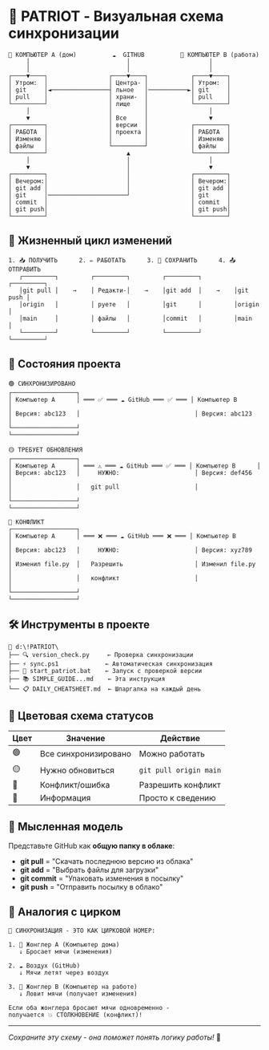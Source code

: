 # 🎨 PATRIOT - Визуальная схема синхронизации

```
📱 КОМПЬЮТЕР A (дом)          ☁️  GITHUB          📱 КОМПЬЮТЕР B (работа)
     │                           │                      │
     │                           │                      │
┌────▼────┐                 ┌────▼────┐            ┌────▼────┐
│ Утром:  │                 │ Центра- │            │ Утром:  │
│ git     │◄────────────────┤ льное   │───────────►│ git     │
│ pull    │                 │ храни-  │            │ pull    │
└─────────┘                 │ лище    │            └─────────┘
     │                      │         │                 │
     ▼                      │ Все     │                 ▼
┌─────────┐                 │ версии  │            ┌─────────┐
│ РАБОТА  │                 │ проекта │            │ РАБОТА  │
│ Изменяю │                 │         │            │ Изменяю │
│ файлы   │                 └─────────┘            │ файлы   │
└─────────┘                      ▲                 └─────────┘
     │                           │                      │
     ▼                           │                      ▼
┌─────────┐                      │                 ┌─────────┐
│ Вечером:│                      │                 │ Вечером:│
│ git add │                      │                 │ git add │
│ git     │──────────────────────┘                 │ git     │
│ commit  │                                        │ commit  │
│ git push│                                        │ git push│
└─────────┘                                        └─────────┘
```

## 🔄 **Жизненный цикл изменений**

```
1. 📥 ПОЛУЧИТЬ      2. ✏️ РАБОТАТЬ      3. 💾 СОХРАНИТЬ      4. 📤 ОТПРАВИТЬ
   ┌─────────┐         ┌─────────┐         ┌─────────┐         ┌─────────┐
   │git pull │    →    │ Редакти-│    →    │git add  │    →    │git push │
   │origin   │         │ руете   │         │git      │         │origin   │
   │main     │         │ файлы   │         │commit   │         │main     │
   └─────────┘         └─────────┘         └─────────┘         └─────────┘
```

## 🎯 **Состояния проекта**

```
🟢 СИНХРОНИЗИРОВАНО
┌──────────────────┐
│ Компьютер A      │ ═══ ✅ ═══ ☁️ GitHub ═══ ✅ ═══ │ Компьютер B      │  
│ Версия: abc123   │                                │ Версия: abc123   │
└──────────────────┘                                └──────────────────┘

🟡 ТРЕБУЕТ ОБНОВЛЕНИЯ  
┌──────────────────┐
│ Компьютер A      │ ═══ ⚠️ ═══ ☁️ GitHub ═══ ✅ ═══ │ Компьютер B      │
│ Версия: abc123   │     НУЖНО:                     │ Версия: def456   │
│                  │   git pull                     │                  │
└──────────────────┘                                └──────────────────┘

🔴 КОНФЛИКТ
┌──────────────────┐
│ Компьютер A      │ ═══ ❌ ═══ ☁️ GitHub ═══ ❌ ═══ │ Компьютер B      │
│ Версия: abc123   │     НУЖНО:                     │ Версия: xyz789   │
│ Изменил file.py  │   Разрешить                    │ Изменил file.py  │
│                  │   конфликт                     │                  │
└──────────────────┘                                └──────────────────┘
```

## 🛠️ **Инструменты в проекте**

```
📁 d:\!PATRIOT\
├── 🔍 version_check.py     ← Проверка синхронизации
├── ⚡ sync.ps1             ← Автоматическая синхронизация  
├── 🚀 start_patriot.bat    ← Запуск с проверкой версии
├── 📚 SIMPLE_GUIDE...md    ← Эта инструкция
└── 📋 DAILY_CHEATSHEET.md  ← Шпаргалка на каждый день
```

## 🎨 **Цветовая схема статусов**

| Цвет | Значение | Действие |
|------|----------|----------|
| 🟢 | Все синхронизировано | Можно работать |
| 🟡 | Нужно обновиться | `git pull origin main` |
| 🔴 | Конфликт/ошибка | Разрешить конфликт |
| 🔵 | Информация | Просто к сведению |

## 💭 **Мысленная модель**

Представьте GitHub как **общую папку в облаке**:

- **git pull** = "Скачать последнюю версию из облака"
- **git add** = "Выбрать файлы для загрузки" 
- **git commit** = "Упаковать изменения в посылку"
- **git push** = "Отправить посылку в облако"

## 🎪 **Аналогия с цирком**

```
🎪 СИНХРОНИЗАЦИЯ - ЭТО КАК ЦИРКОВОЙ НОМЕР:

1. 🤹 Жонглер A (Компьютер дома)
   ↓ Бросает мячи (изменения)
   
2. ☁️ Воздух (GitHub) 
   ↓ Мячи летят через воздух
   
3. 🤹 Жонглер B (Компьютер на работе)
   ↓ Ловит мячи (получает изменения)

Если оба жонглера бросают мячи одновременно - 
получается 💥 СТОЛКНОВЕНИЕ (конфликт)!
```

---

*Сохраните эту схему - она поможет понять логику работы!* 🧠
